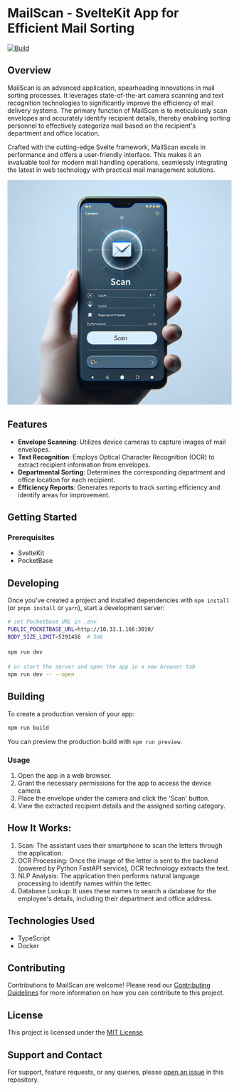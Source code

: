 # MailScan - SvelteKit App for Efficient Mail Sorting
[![Build](https://github.com/neozhu/mailscan/actions/workflows/node.js.yml/badge.svg)](https://github.com/neozhu/mailscan/actions/workflows/node.js.yml)
## Overview
MailScan is an advanced application, spearheading innovations in mail sorting processes. It leverages state-of-the-art camera scanning and text recognition technologies to significantly improve the efficiency of mail delivery systems. The primary function of MailScan is to meticulously scan envelopes and accurately identify recipient details, thereby enabling sorting personnel to effectively categorize mail based on the recipient's department and office location.

Crafted with the cutting-edge Svelte framework, MailScan excels in performance and offers a user-friendly interface. This makes it an invaluable tool for modern mail handling operations, seamlessly integrating the latest in web technology with practical mail management solutions.

![](./doc/app.png)
## Features
- **Envelope Scanning**: Utilizes device cameras to capture images of mail envelopes.
- **Text Recognition**: Employs Optical Character Recognition (OCR) to extract recipient information from envelopes.
- **Departmental Sorting**: Determines the corresponding department and office location for each recipient.
- **Efficiency Reports**: Generates reports to track sorting efficiency and identify areas for improvement.

## Getting Started

### Prerequisites
- SvelteKit
- PocketBase


## Developing

Once you've created a project and installed dependencies with `npm install` (or `pnpm install` or `yarn`), start a development server:

```bash
# set PocketBase URL in .env
PUBLIC_POCKETBASE_URL=http://10.33.1.166:3010/
BODY_SIZE_LIMIT=5291456  # 5mb

npm run dev

# or start the server and open the app in a new browser tab
npm run dev -- --open
```

## Building

To create a production version of your app:

```bash
npm run build
```

You can preview the production build with `npm run preview`.


### Usage
1. Open the app in a web browser.
2. Grant the necessary permissions for the app to access the device camera.
3. Place the envelope under the camera and click the 'Scan' button.
4. View the extracted recipient details and the assigned sorting category.

## How It Works:

1. Scan: The assistant uses their smartphone to scan the letters through the application.
2. OCR Processing: Once the image of the letter is sent to the backend (powered by Python FastAPI service), OCR technology extracts the text.
3. NLP Analysis: The application then performs natural language processing to identify names within the letter.
4. Database Lookup: It uses these names to search a database for the employee's details, including their department and office address.

## Technologies Used
- TypeScript
- Docker

## Contributing
Contributions to MailScan are welcome! Please read our [Contributing Guidelines](CONTRIBUTING.md) for more information on how you can contribute to this project.

## License
This project is licensed under the [MIT License](LICENSE).

## Support and Contact
For support, feature requests, or any queries, please [open an issue](https://github.com/neozhu/mailscan/issues) in this repository.


